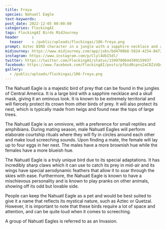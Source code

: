 ```yaml
---
title: Freya
species: Nahuatl Eagle
text-keywords: 
post_date: 2022-12-05 00:00:00
categories: FlockingAI
tags: FlockingAI Birds MidJourney 
header      :
  teaser    : /public/uploads/flockingai/106-freya.png
prompt: Aztec BIRD character in a jungle with a sapphire necklace and a skull mask, epic, ominious, photorealistic, realistic , on a white background
midjourney: https://www.midjourney.com/app/jobs/bd4708b8-5824-4254-8472-a950891997ca
instagram: https://www.instagram.com/p/Clyl4UbI5dl/
twitter: https://twitter.com/FlockingAI/status/1599780644309159937
facebook: https://www.facebook.com/FlockingAI/posts/pfbid0cpns2aC8ZzUQuw1cwHuHjo1gch4aAUM9qpJ1VcJAMeAft2kUQsARi2rTqrnqVBL3l
gallery: 
  - /public/uploads/flockingai/106-freya.png
---
```



The Nahuatl Eagle is a majestic bird of prey that can be found in the jungles of Central America. It is a large bird with a sapphire necklace and a skull mask, giving it an ominous look. It is known to be extremely territorial and will fiercely protect its crown from other birds of prey. It will also protect its nest, which is typically made from twigs and found near the tops of large trees.

The Nahuatl Eagle is an omnivore, with a preference for small reptiles and amphibians. During mating season, male Nahuatl Eagles will perform elaborate courtship rituals where they will fly in circles around each other and make loud screeching sounds. Upon finding a mate, the female will lay up to four eggs in her nest. The males have a more brownish hue while the females have a more blueish hue.

The Nahuatl Eagle is a truly unique bird due to its special adaptations. It has incredibly sharp claws which it can use to catch its prey in mid-air and its wings have special aerodynamic feathers that allow it to soar through the skies with ease. Furthermore, the Nahuatl Eagle is known to have a mischievous personality and is known to play pranks on other animals, showing off its odd but lovable side.

People can keep the Nahuatl Eagle as a pet and would be best suited to give it a name that reflects its mystical nature, such as Aztec or Quetzal. However, it is important to note that these birds require a lot of space and attention, and can be quite loud when it comes to screeching.

A group of Nahuatl Eagles is referred to as an Invasion.
